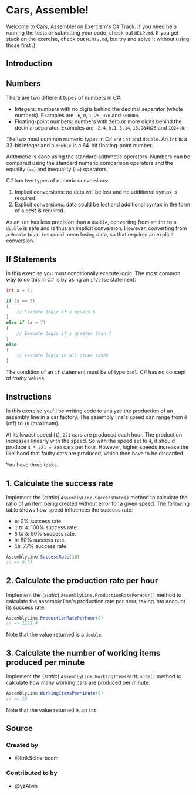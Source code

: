 # Cars, Assemble!

Welcome to Cars, Assemble! on Exercism's C# Track.
If you need help running the tests or submitting your code, check out `HELP.md`.
If you get stuck on the exercise, check out `HINTS.md`, but try and solve it without using those first :)

## Introduction

## Numbers

There are two different types of numbers in C#:

- Integers: numbers with no digits behind the decimal separator (whole numbers). Examples are `-6`, `0`, `1`, `25`, `976` and `500000`.
- Floating-point numbers: numbers with zero or more digits behind the decimal separator. Examples are `-2.4`, `0.1`, `3.14`, `16.984025` and `1024.0`.

The two most common numeric types in C# are `int` and `double`. An `int` is a 32-bit integer and a `double` is a 64-bit floating-point number.

Arithmetic is done using the standard arithmetic operators. Numbers can be compared using the standard numeric comparison operators and the equality (`==`) and inequality (`!=`) operators.

C# has two types of numeric conversions:

1. Implicit conversions: no data will be lost and no additional syntax is required.
2. Explicit conversions: data could be lost and additional syntax in the form of a _cast_ is required.

As an `int` has less precision than a `double`, converting from an `int` to a `double` is safe and is thus an implicit conversion. However, converting from a `double` to an `int` could mean losing data, so that requires an explicit conversion.

## If Statements

In this exercise you must conditionally execute logic. The most common way to do this in C# is by using an `if/else` statement:

```csharp
int x = 6;

if (x == 5)
{
    // Execute logic if x equals 5
}
else if (x > 7)
{
    // Execute logic if x greater than 7
}
else
{
    // Execute logic in all other cases
}
```

The condition of an `if` statement must be of type `bool`. C# has no concept of _truthy_ values.

## Instructions

In this exercise you'll be writing code to analyze the production of an assembly line in a car factory. The assembly line's speed can range from `0` (off) to `10` (maximum).

At its lowest speed (`1`), `221` cars are produced each hour. The production increases linearly with the speed. So with the speed set to `4`, it should produce `4 * 221 = 884` cars per hour. However, higher speeds increase the likelihood that faulty cars are produced, which then have to be discarded.

You have three tasks.

## 1. Calculate the success rate

Implement the (_static_) `AssemblyLine.SuccessRate()` method to calculate the ratio of an item being created without error for a given speed. The following table shows how speed influences the success rate:

- `0`: 0% success rate.
- `1` to `4`: 100% success rate.
- `5` to `8`: 90% success rate.
- `9`: 80% success rate.
- `10`: 77% success rate.

```csharp
AssemblyLine.SuccessRate(10)
// => 0.77
```

## 2. Calculate the production rate per hour

Implement the (_static_) `AssemblyLine.ProductionRatePerHour()` method to calculate the assembly line's production rate per hour, taking into account its success rate:

```csharp
AssemblyLine.ProductionRatePerHour(6)
// => 1193.4
```

Note that the value returned is a `double`.

## 3. Calculate the number of working items produced per minute

Implement the (_static_) `AssemblyLine.WorkingItemsPerMinute()` method to calculate how many working cars are produced per minute:

```csharp
AssemblyLine.WorkingItemsPerMinute(6)
// => 19
```

Note that the value returned is an `int`.

## Source

### Created by

- @ErikSchierboom

### Contributed to by

- @yzAlvin
